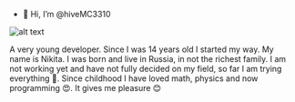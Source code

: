 - 👋 Hi, I’m @hiveMC3310

![alt text](https://c4.wallpaperflare.com/wallpaper/595/886/534/microsoft-windows-windows-10-doge-dog-wallpaper-preview.jpg)

A very young developer. 
Since I was 14 years old I started my way. My name is Nikita. I was born and live in Russia, in not the richest family. 
I am not working yet and have not fully decided on my field, so far I am trying everything 👀. 
Since childhood I have loved math, physics and now programming 😍. 
It gives me pleasure 😊
<!---
hiveMC3310/hiveMC3310 is a ✨ special ✨ repository because its `README.md` (this file) appears on your GitHub profile.
You can click the Preview link to take a look at your changes.
--->
